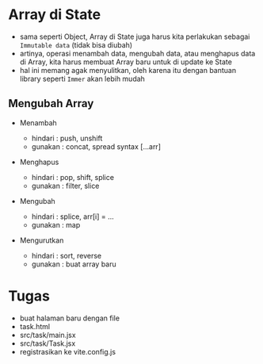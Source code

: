 # Array di State

- sama seperti Object, Array di State juga harus kita perlakukan sebagai `Immutable data` (tidak bisa diubah)
- artinya, operasi menambah data, mengubah data, atau menghapus data di Array, kita harus membuat Array baru untuk di update ke State
- hal ini memang agak menyulitkan, oleh karena itu dengan bantuan library seperti `Immer` akan lebih mudah

## Mengubah Array

- Menambah

  - hindari : push, unshift
  - gunakan : concat, spread syntax [...arr]

- Menghapus

  - hindari : pop, shift, splice
  - gunakan : filter, slice

- Mengubah

  - hindari : splice, arr[i] = ...
  - gunakan : map

- Mengurutkan
  - hindari : sort, reverse
  - gunakan : buat array baru

# Tugas

- buat halaman baru dengan file
- task.html
- src/task/main.jsx
- src/task/Task.jsx
- registrasikan ke vite.config.js
